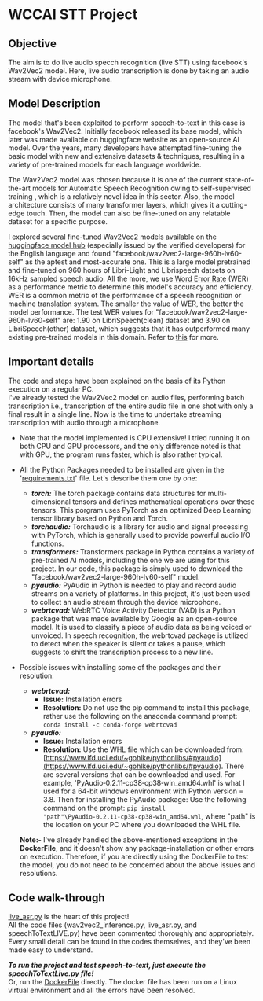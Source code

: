 # WCCAI STT Project

## Objective ##
The aim is to do live audio specch recognition (live STT) using facebook's Wav2Vec2 model. Here, live audio transcription is done by taking an audio stream with device microphone.

## Model Description ##
The model that's been exploited to perform speech-to-text in this case is facebook's Wav2Vec2. Initially facebook released its base model, which later was made available on huggingface website as an open-source AI model. Over the years, many developers have attempted fine-tuning the basic model with new and extensive datasets & techniques, resulting in a variety of pre-trained models for each language worldwide. 

The Wav2Vec2 model was chosen because it is one of the current state-of-the-art models for Automatic Speech Recognition owing to self-supervised training , which is a relatively novel idea in this sector. Also, the model architecture consists of many transformer layers, which gives it a cutting-edge touch. Then, the model can also be fine-tuned on any relatable dataset for a specific purpose.

I explored several fine-tuned Wav2Vec2 models available on the [huggingface model hub](https://huggingface.co/models) (especially issued by the verified developers) for the English language and found "facebook/wav2vec2-large-960h-lv60-self" as the aptest and most-accurate one. This is a large model pretrained and fine-tuned on 960 hours of Libri-Light and Librispeech datsets on 16kHz sampled speech audio. All the more, we use [Word Error Rate](https://en.wikipedia.org/wiki/Word_error_rate) (WER) as a performance metric to determine this model's accuracy and efficiency. WER is a common metric of the performance of a speech recognition or machine translation system. The smaller the value of WER, the better the model performance. The test WER values for "facebook/wav2vec2-large-960h-lv60-self" are: 1.90 on LibriSpeech(clean) dataset and 3.90 on LibriSpeech(other) dataset, which suggests that it has outperformed many existing pre-trained models in this domain. Refer to [this](https://huggingface.co/facebook/wav2vec2-large-960h-lv60-self) for more.

## Important details ##
The code and steps have been explained on the basis of its Python execution on a regular PC.\
I've already tested the Wav2Vec2 model on audio files, performing batch transcription i.e., transcription of the entire audio file in one shot with only a final result in a single line. Now is the time to undertake streaming transcription with audio through a microphone.

* Note that the model implemented is CPU extensive! I tried running it on both CPU and GPU processors, and the only difference noted is that with GPU, the program runs faster, which is also rather typical.

* All the Python Packages needed to be installed are given in the '[requirements.txt](https://github.com/harshrrajj/WCCAI-STT-Experiment/blob/main/requirements.txt)' file. Let's describe them one by one:
   * ***torch:*** The torch package contains data structures for multi-dimensional tensors and defines mathematical operations over these tensors. This porgram uses PyTorch as an optimized Deep Learning tensor library based on Python and Torch.
   * ***torchaudio:*** Torchaudio is a library for audio and signal processing with PyTorch, which is generally used to provide powerful audio I/O functions.
   * ***transformers:*** Transformers package in Python contains a variety of pre-trained AI models, including the one we are using for this project. In our code, this package is simply used to download the "facebook/wav2vec2-large-960h-lv60-self" model.
   * ***pyaudio:*** PyAudio in Python is needed to play and record audio streams on a variety of platforms. In this project, it's just been used to collect an audio stream through the device microphone.
   * ***webrtcvad:*** WebRTC Voice Activity Detector (VAD) is a Python package that was made available by Google as an open-source model. It is used to classify a piece of audio data as being voiced or unvoiced. In speech recognition, the webrtcvad package is utilized to detect when the speaker is silent or takes a pause, which suggests to shift the transcription process to a new line.

* Possible issues with installing some of the packages and their resolution:
   * ***webrtcvad:***
     * **Issue:** Installation errors
     * **Resolution:** Do not use the pip command to install this package, rather use the following on the anaconda command prompt: ```conda install -c conda-forge webrtcvad```
   * ***pyaudio:***
      * **Issue:** Installation errors
      * **Resolution:** Use the WHL file which can be downloaded from: [https://www.lfd.uci.edu/~gohlke/pythonlibs/#pyaudio](https://www.lfd.uci.edu/~gohlke/pythonlibs/#pyaudio). There are several versions that can be downloaded and used. For example, 'PyAudio‑0.2.11‑cp38‑cp38‑win_amd64.whl' is what I used for a 64-bit windows environment with Python version = 3.8. Then for installing the PyAudio package: Use the following command on the prompt: ```pip install "path"\PyAudio‑0.2.11‑cp38‑cp38‑win_amd64.whl```, where "path" is the location on your PC where you downloaded the WHL file.
   
   **Note:-** I've already handled the above-mentioned exceptions in the **DockerFile**, and it doesn't show any package-installation or other errors on execution. Therefore, if you are directly using the DockerFile to test the model, you do not need to be concerned about the above issues and resolutions.    

## Code walk-through ##
[live_asr.py](https://github.com/harshrrajj/WCCAI-STT-Experiment/blob/main/live-asr.py) is the heart of this project!\
All the code files (wav2vec2_inference.py, live_asr.py, and speechToTextLIVE.py) have been commented thoroughly and appropriately. Every small detail can be found in the codes themselves, and they've been made easy to understand.

***To run the project and test speech-to-text, just execute the speechToTextLive.py file!***\
Or, run the [DockerFile](https://github.com/harshrrajj/WCCAI-STT-Experiment/blob/main/Dockerfile) directly. The docker file has been run on a Linux virtual environment and all the errors have been resolved.
